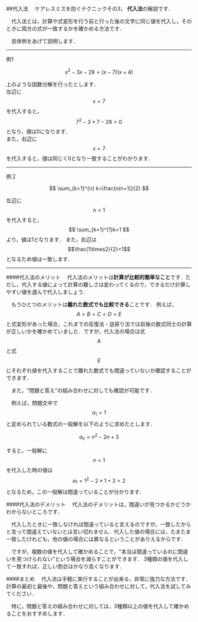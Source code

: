 ##代入法
　ケアレスミスを防ぐテクニックその3， **代入法**の解説です．

　代入法とは，計算や式変形を行う前と行った後の文字に同じ値を代入し，そのときに両方の式が一致するかを確かめる方法です．

　具体例をあげて説明します．

***

例1

$$
x^2-3x-28=(x-7)(x+4)
$$

上のような因数分解を行ったとします．  
左辺に $$x=7$$ を代入すると，$$ 7^2-3\times 7-28=0$$ となり，値は0になります．  
また，右辺に $$x=7$$ を代入すると，値は同じく0となり一致することがわかります．

***

例２

$$
\sum_{k=1}^{n} k=\frac{n(n+1)}{2}
$$

左辺に $$n=1$$ を代入すると，
$$
\sum_{k=1}^{1}k=1
$$
より，値は1となります．
また，右辺は $$\frac{1\times2}{2}=1$$ となるため値は一致します．

***

####代入法のメリット
　代入法のメリットは**計算が比較的簡単なこと**です．ただし，代入する値によって計算の難しさは変わってくるので，できるだけ計算しやすい値を選んで代入しましょう．

　もうひとつのメリットは**離れた数式でも比較できる**ことです．
例えば， $$A=B=C=D=E$$ と式変形があった場合，これまでの反復法・逆戻り法では前後の数式同士の計算が正しいかを確かめていました．ですが，代入法の場合は式$$A$$と式$$E$$にそれぞれ値を代入することで離れた数式でも間違っていないか確認することができます．

　また，"問題と答え"の組み合わせに対しても確認が可能です．

　例えば，問題文中で$$a_1=1$$ と定められている数式の一般解を以下のように求めたとします．

$$
a_n = n^2 -2n + 3
$$

すると，一般解に $$n=1$$ を代入した時の値は
$$
a_1 = 1^2 -2 \times 1 + 3 = 2
$$
となるため，この一般解は間違っていることが分かります．
<!--
　また，確率の問題でも，$$n$$を用いた答えの場合には$n=1$などの値を代入することで，確認するといいでしょう．
-->

####代入法のデメリット
　代入法のデメリットは，間違いが見つかるかどうかわからないところです．

　代入したときに一致しなければ間違っていると言えるのですが，一致したからと言って間違えていないとは言い切れません．代入した値の場合には，たまたま一致したけれども，他の値の場合には異なるということがありえるからです．

　ですが，複数の値を代入して確かめることで，"本当は間違っているのに間違いを見つけられない"という場合を減らすことができます．
3種類の値を代入して一致すれば，正しい割合はかなり高くなります．

####まとめ
　代入法は手軽に実行することが出来る，非常に強力な方法です．計算の最初と最後や，問題と答えという組み合わせに対して，代入法を試してみてください．

　特に，問題と答えの組み合わせに対しては，3種類以上の値を代入して確かめることをおすすめします．

